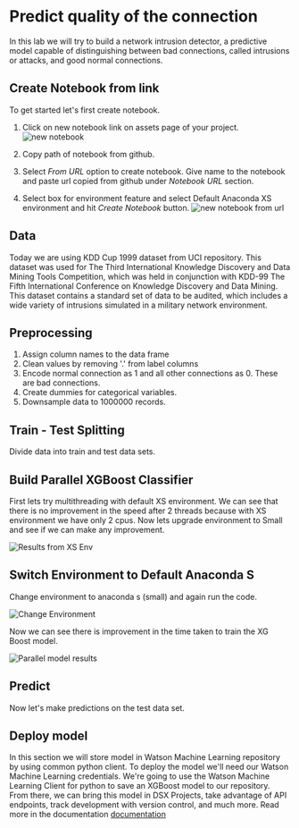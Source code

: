 # Predict quality of the connection

In this lab we will try to build a network intrusion detector, a predictive model capable of distinguishing between bad connections, called intrusions or attacks, and good normal connections.


## Create Notebook from link
To get started let's first create notebook.
1. Click on new notebook link on assets page of your project.
![new notebook](https://github.com/IBMDataScience/Strata2018/blob/master/Jupyter%20Notebook/images/new%20notebook.png)

2. Copy path of notebook from github.

3. Select *From URL* option to create notebook. Give name to the notebook and paste url copied from github under *Notebook URL* section.
4. Select box for environment feature and select Default Anaconda XS environment and hit *Create Notebook* button.
![new notebook from url](https://github.com/IBMDataScience/Strata2018/blob/master/Jupyter%20Notebook/images/cretae%20notebook%20from%20url.png)

## Data
 Today we are using KDD Cup 1999  dataset from UCI repository.
 This dataset was used for The Third International Knowledge Discovery and Data Mining Tools Competition, which was held in conjunction with KDD-99 The Fifth International Conference on Knowledge Discovery and Data Mining. This dataset contains a standard set of data to be audited, which includes a wide variety of intrusions simulated in a military network environment.

## Preprocessing
1. Assign column names to the data frame
2. Clean values by removing '.' from label columns
3. Encode normal connection as 1 and all other connections as 0. These are bad connections.
4. Create dummies for categorical variables.
5. Downsample data to 1000000 records.

## Train - Test Splitting
Divide data into train and test data sets.

##  Build Parallel XGBoost Classifier

First lets try multithreading with default XS environment. We can see that there is no improvement in the speed after 2 threads because with XS environment we have only 2 cpus. Now lets upgrade environment to Small and see if we can make any improvement.

![Results from XS Env](https://github.com/IBMDataScience/Strata2018/blob/master/Jupyter%20Notebook/images/results%20with%20xs%20env.png)

## Switch Environment to Default Anaconda S
Change environment to anaconda s (small) and again run the code.

![Change Environment](https://github.com/IBMDataScience/Strata2018/blob/master/Jupyter%20Notebook/images/change%20environment.png)

Now we can see there is improvement in the time taken to train the XG Boost model.

![Parallel model results](https://github.com/IBMDataScience/Strata2018/blob/master/Jupyter%20Notebook/images/XGBoost%20multithreding%20results.png)

## Predict

Now let's make predictions on the test data set.

## Deploy model
In this section we will store  model in Watson Machine Learning repository by using common python client.
To deploy the model  we'll need our Watson Machine Learning credentials. We're going to use the Watson Machine Learning Client for python to save an XGBoost model to our repository. From there, we can bring this model in DSX Projects, take advantage of API endpoints, track development with version control, and much more. Read more in the documentation
[documentation](http://wml-api-pyclient.mybluemix.net)
